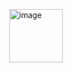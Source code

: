 <img width="96" alt="image" src="https://github.com/Denis411/DoubleTextShadowOnLabel/assets/81258539/ffba751f-9bfb-43f5-a1a9-1a1b8a8f271a">
